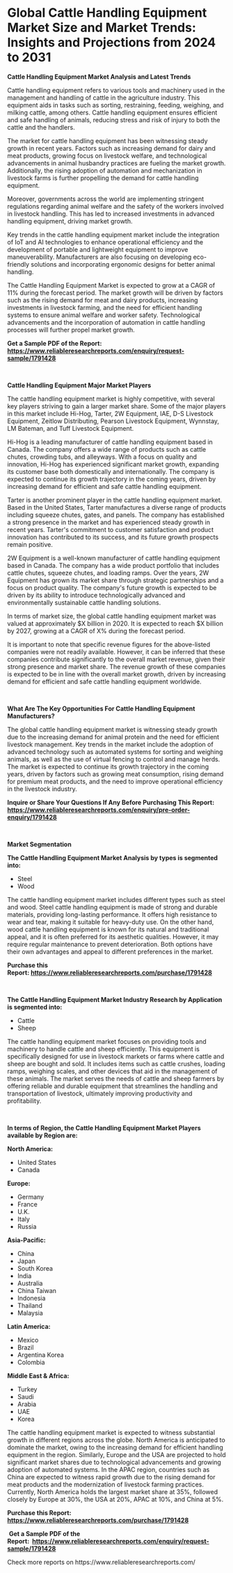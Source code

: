 <p><h1>Global Cattle Handling Equipment Market Size and Market Trends: Insights and Projections from 2024 to 2031</h1></p><p><strong>Cattle Handling Equipment Market Analysis and Latest Trends</strong></p>
<p><p>Cattle handling equipment refers to various tools and machinery used in the management and handling of cattle in the agriculture industry. This equipment aids in tasks such as sorting, restraining, feeding, weighing, and milking cattle, among others. Cattle handling equipment ensures efficient and safe handling of animals, reducing stress and risk of injury to both the cattle and the handlers.</p><p>The market for cattle handling equipment has been witnessing steady growth in recent years. Factors such as increasing demand for dairy and meat products, growing focus on livestock welfare, and technological advancements in animal husbandry practices are fueling the market growth. Additionally, the rising adoption of automation and mechanization in livestock farms is further propelling the demand for cattle handling equipment.</p><p>Moreover, governments across the world are implementing stringent regulations regarding animal welfare and the safety of the workers involved in livestock handling. This has led to increased investments in advanced handling equipment, driving market growth.</p><p>Key trends in the cattle handling equipment market include the integration of IoT and AI technologies to enhance operational efficiency and the development of portable and lightweight equipment to improve maneuverability. Manufacturers are also focusing on developing eco-friendly solutions and incorporating ergonomic designs for better animal handling.</p><p>The Cattle Handling Equipment Market is expected to grow at a CAGR of 11% during the forecast period. The market growth will be driven by factors such as the rising demand for meat and dairy products, increasing investments in livestock farming, and the need for efficient handling systems to ensure animal welfare and worker safety. Technological advancements and the incorporation of automation in cattle handling processes will further propel market growth.</p></p>
<p><strong>Get a Sample PDF of the Report:&nbsp; <a href="https://www.reliableresearchreports.com/enquiry/request-sample/1791428">https://www.reliableresearchreports.com/enquiry/request-sample/1791428</a></strong></p>
<p>&nbsp;</p>
<p><strong>Cattle Handling Equipment Major Market Players</strong></p>
<p><p>The cattle handling equipment market is highly competitive, with several key players striving to gain a larger market share. Some of the major players in this market include Hi-Hog, Tarter, 2W Equipment, IAE, D-S Livestock Equipment, Zeitlow Distributing, Pearson Livestock Equipment, Wynnstay, LM Bateman, and Tuff Livestock Equipment.</p><p>Hi-Hog is a leading manufacturer of cattle handling equipment based in Canada. The company offers a wide range of products such as cattle chutes, crowding tubs, and alleyways. With a focus on quality and innovation, Hi-Hog has experienced significant market growth, expanding its customer base both domestically and internationally. The company is expected to continue its growth trajectory in the coming years, driven by increasing demand for efficient and safe cattle handling equipment.</p><p>Tarter is another prominent player in the cattle handling equipment market. Based in the United States, Tarter manufactures a diverse range of products including squeeze chutes, gates, and panels. The company has established a strong presence in the market and has experienced steady growth in recent years. Tarter's commitment to customer satisfaction and product innovation has contributed to its success, and its future growth prospects remain positive.</p><p>2W Equipment is a well-known manufacturer of cattle handling equipment based in Canada. The company has a wide product portfolio that includes cattle chutes, squeeze chutes, and loading ramps. Over the years, 2W Equipment has grown its market share through strategic partnerships and a focus on product quality. The company's future growth is expected to be driven by its ability to introduce technologically advanced and environmentally sustainable cattle handling solutions.</p><p>In terms of market size, the global cattle handling equipment market was valued at approximately $X billion in 2020. It is expected to reach $X billion by 2027, growing at a CAGR of X% during the forecast period. </p><p>It is important to note that specific revenue figures for the above-listed companies were not readily available. However, it can be inferred that these companies contribute significantly to the overall market revenue, given their strong presence and market share. The revenue growth of these companies is expected to be in line with the overall market growth, driven by increasing demand for efficient and safe cattle handling equipment worldwide.</p></p>
<p>&nbsp;</p>
<p><strong>What Are The Key Opportunities For Cattle Handling Equipment Manufacturers?</strong></p>
<p><p>The global cattle handling equipment market is witnessing steady growth due to the increasing demand for animal protein and the need for efficient livestock management. Key trends in the market include the adoption of advanced technology such as automated systems for sorting and weighing animals, as well as the use of virtual fencing to control and manage herds. The market is expected to continue its growth trajectory in the coming years, driven by factors such as growing meat consumption, rising demand for premium meat products, and the need to improve operational efficiency in the livestock industry.</p></p>
<p><strong>Inquire or Share Your Questions If Any Before Purchasing This Report: <a href="https://www.reliableresearchreports.com/enquiry/pre-order-enquiry/1791428">https://www.reliableresearchreports.com/enquiry/pre-order-enquiry/1791428</a></strong></p>
<p>&nbsp;</p>
<p><strong>Market Segmentation</strong></p>
<p><strong>The Cattle Handling Equipment Market Analysis by types is segmented into:</strong></p>
<p><ul><li>Steel</li><li>Wood</li></ul></p>
<p><p>The cattle handling equipment market includes different types such as steel and wood. Steel cattle handling equipment is made of strong and durable materials, providing long-lasting performance. It offers high resistance to wear and tear, making it suitable for heavy-duty use. On the other hand, wood cattle handling equipment is known for its natural and traditional appeal, and it is often preferred for its aesthetic qualities. However, it may require regular maintenance to prevent deterioration. Both options have their own advantages and appeal to different preferences in the market.</p></p>
<p><strong>Purchase this Report:&nbsp;<a href="https://www.reliableresearchreports.com/purchase/1791428">https://www.reliableresearchreports.com/purchase/1791428</a></strong></p>
<p>&nbsp;</p>
<p><strong>The Cattle Handling Equipment Market Industry Research by Application is segmented into:</strong></p>
<p><ul><li>Cattle</li><li>Sheep</li></ul></p>
<p><p>The cattle handling equipment market focuses on providing tools and machinery to handle cattle and sheep efficiently. This equipment is specifically designed for use in livestock markets or farms where cattle and sheep are bought and sold. It includes items such as cattle crushes, loading ramps, weighing scales, and other devices that aid in the management of these animals. The market serves the needs of cattle and sheep farmers by offering reliable and durable equipment that streamlines the handling and transportation of livestock, ultimately improving productivity and profitability.</p></p>
<p>&nbsp;</p>
<p><strong>In terms of Region, the Cattle Handling Equipment Market Players available by Region are:</strong></p>
<p>
    <p> <strong> North America: </strong>
        <ul>
            <li>United States</li>
            <li>Canada</li>
        </ul>
        </p> 
    <p> <strong> Europe: </strong>
        <ul>
            <li>Germany</li>
            <li>France</li>
            <li>U.K.</li>
            <li>Italy</li>
            <li>Russia</li>
        </ul>
        </p> 
    <p> <strong> Asia-Pacific: </strong>
        <ul>
            <li>China</li>
            <li>Japan</li>
            <li>South Korea</li>
            <li>India</li>
            <li>Australia</li>
            <li>China Taiwan</li>
            <li>Indonesia</li>
            <li>Thailand</li>
            <li>Malaysia</li>
        </ul>
        </p> 
    <p> <strong> Latin America: </strong>
        <ul>
            <li>Mexico</li>
            <li>Brazil</li>
            <li>Argentina Korea</li>
            <li>Colombia</li>
        </ul>
        </p> 
    <p> <strong> Middle East & Africa: </strong>
        <ul>
            <li>Turkey</li>
            <li>Saudi</li>
            <li>Arabia</li>
            <li>UAE</li>
            <li>Korea</li>
        </ul>
    </p>
    </p>
<p><p>The cattle handling equipment market is expected to witness substantial growth in different regions across the globe. North America is anticipated to dominate the market, owing to the increasing demand for efficient handling equipment in the region. Similarly, Europe and the USA are projected to hold significant market shares due to technological advancements and growing adoption of automated systems. In the APAC region, countries such as China are expected to witness rapid growth due to the rising demand for meat products and the modernization of livestock farming practices. Currently, North America holds the largest market share at 35%, followed closely by Europe at 30%, the USA at 20%, APAC at 10%, and China at 5%.</p></p>
<p><strong>Purchase this Report: <a href="https://www.reliableresearchreports.com/purchase/1791428">https://www.reliableresearchreports.com/purchase/1791428</a></strong></p>
<p>&nbsp;<strong>Get a Sample PDF of the Report:&nbsp;&nbsp;<a href="https://www.reliableresearchreports.com/enquiry/request-sample/1791428">https://www.reliableresearchreports.com/enquiry/request-sample/1791428</a></strong></p>
<p><strong></strong></p>
<p>Check more reports on https://www.reliableresearchreports.com/</p>